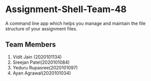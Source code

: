# Assignment-Shell-Team-48
A command line app which helps you manage and maintain the file structure of your assignment files.


## Team Members
1. Vidit Jain (2020101134)
2. Sreejan Patel(2020101084)
3. Yeduru Rupasree(2020101097)
4. Ayan Agrawal(2020101034)
